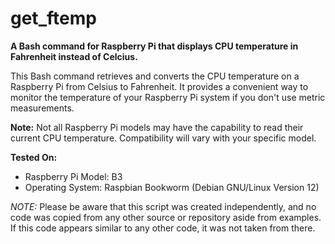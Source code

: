 # get_ftemp

**A Bash command for Raspberry Pi that displays CPU temperature in Fahrenheit instead of Celcius.**

This Bash command retrieves and converts the CPU temperature on a Raspberry Pi from Celsius to Fahrenheit. It provides a convenient way to monitor the temperature of your Raspberry Pi system if you don't use metric measurements.

**Note:** Not all Raspberry Pi models may have the capability to read their current CPU temperature. Compatibility will vary with your specific model.

**Tested On:**
- Raspberry Pi Model: B3
- Operating System: Raspbian Bookworm (Debian GNU/Linux Version 12)

*NOTE:*
Please be aware that this script was created independently, and no code was copied from any other source or repository aside from examples. If this code appears similar to any other code, it was not taken from there.
